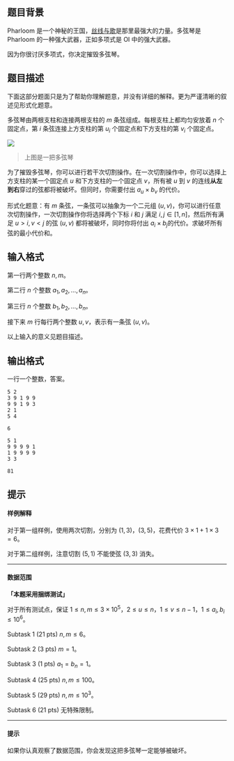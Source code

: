 ## 题目背景
Pharloom 是一个神秘的王国，[丝线与歌](https://www.bilibili.com/video/av43623335)是那里最强大的力量。多弦琴是 Pharloom 的一种强大武器，正如多项式是 OI 中的强大武器。

因为你很讨厌多项式，你决定摧毁多弦琴。

## 题目描述
下面这部分题面只是为了帮助你理解题意，并没有详细的解释。更为严谨清晰的叙述见形式化题意。

多弦琴由两根支柱和连接两根支柱的 $m$ 条弦组成。每根支柱上都均匀安放着 $n$ 个固定点，第 $i$ 条弦连接上方支柱的第 $u_i$ 个固定点和下方支柱的第 $v_i$ 个固定点。

![](https://cdn.luogu.com.cn/upload/image_hosting/14igq7bn.png)

> 上图是一把多弦琴

为了摧毁多弦琴，你可以进行若干次切割操作。在一次切割操作中，你可以选择上方支柱的某一个固定点 $u$ 和下方支柱的一个固定点 $v$，所有被 $u$ 到 $v$ 的连线**从左到右**穿过的弦都将被破坏。但同时，你需要付出 $a_u \times b_v$ 的代价。

形式化题意：有 $m$ 条弦，一条弦可以抽象为一个二元组 $(u,v)$，你可以进行任意次切割操作，一次切割操作你将选择两个下标 $i$ 和 $j$ 满足 $i,j \in [1,n]$，然后所有满足 $u>i,v<j$ 的弦 $(u,v)$ 都将被破坏，同时你将付出 $a_i \times b_j​$ 的代价。求破坏所有弦的最小代价和。

## 输入格式
第一行两个整数 $n,m$。

第二行 $n$ 个整数 $a_1,a_2,\dots,a_n$。

第三行 $n$ 个整数 $b_1,b_2,\dots,b_n$。

接下来 $m$ 行每行两个整数 $u,v$，表示有一条弦 $(u,v)$。

以上输入的意义见题目描述。

## 输出格式
一行一个整数，答案。

```input1
5 2
3 9 1 9 9
9 9 1 9 3
2 1
5 4
```

```output1
6
```

```input2
5 1
9 9 9 9 1
1 9 9 9 9
3 3
```

```output2
81
```

## 提示
#### 样例解释

对于第一组样例，使用两次切割，分别为 $(1,3)$，$(3,5)$，花费代价 $3 \times 1 + 1 \times 3 = 6$。

对于第二组样例，注意切割 $(5,1)$ 不能使弦 $(3,3)$ 消失。

---

#### 数据范围

**「本题采用捆绑测试」**

对于所有测试点，保证 $1 \leq n, m \leq 3\times 10^5$，$2 \leq u \leq n$，$1 \leq v \leq n-1$，$1 \leq a_i,b_i \leq 10^6$。

$\text{Subtask 1 (21 pts)}$ $n,m \leq 6$。

$\text{Subtask 2 (3 pts)}$ $m=1$。

$\text{Subtask 3 (1 pts)}$ $a_1=b_n = 1$。

$\text{Subtask 4 (25 pts)}$ $n,m \leq 100$。

$\text{Subtask 5 (29 pts)}$ $n,m \leq 10^3$。

$\text{Subtask 6 (21 pts)}$ 无特殊限制。

---
#### 提示

如果你认真观察了数据范围，你会发现这把多弦琴一定能够被破坏。

